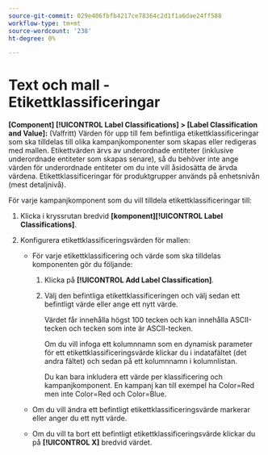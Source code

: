 ```yaml
---
source-git-commit: 029e406fbfb4217ce78364c2d1f1a6dae24ff588
workflow-type: tm+mt
source-wordcount: '238'
ht-degree: 0%

---
```

# Text och mall - Etikettklassificeringar

**\[Component\] [!UICONTROL Label Classifications] > \[Label Classification and Value\]:** (Valfritt) Värden för upp till fem befintliga etikettklassificeringar som ska tilldelas till olika kampanjkomponenter som skapas eller redigeras med mallen. Etikettvärden ärvs av underordnade entiteter (inklusive underordnade entiteter som skapas senare), så du behöver inte ange värden för underordnade entiteter om du inte vill åsidosätta de ärvda värdena. Etikettklassificeringar för produktgrupper används på enhetsnivån (mest detaljnivå).

För varje kampanjkomponent som du vill tilldela etikettklassificeringar till:

1. Klicka i kryssrutan bredvid **\[komponent\][!UICONTROL Label Classifications]**.

1. Konfigurera etikettklassificeringsvärden för mallen:

   * För varje etikettklassificering och värde som ska tilldelas komponenten gör du följande:

      1. Klicka på **[!UICONTROL Add Label Classification]**.

      1. Välj den befintliga etikettklassificeringen och välj sedan ett befintligt värde eller ange ett nytt värde.

         Värdet får innehålla högst 100 tecken och kan innehålla ASCII-tecken och tecken som inte är ASCII-tecken.

         Om du vill infoga ett kolumnnamn som en dynamisk parameter för ett etikettklassificeringsvärde klickar du i indatafältet (det andra fältet) och sedan på ett kolumnnamn i kolumnlistan.

         Du kan bara inkludera ett värde per klassificering och kampanjkomponent. En kampanj kan till exempel ha Color=Red men inte Color=Red och Color=Blue.

   * Om du vill ändra ett befintligt etikettklassificeringsvärde markerar eller anger du ett nytt värde.

   * Om du vill ta bort ett befintligt etikettklassificeringsvärde klickar du på **[!UICONTROL X]** bredvid värdet.
